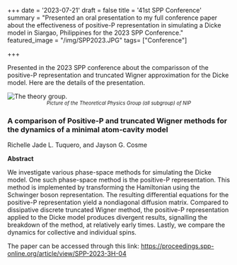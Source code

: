 +++
date = '2023-07-21'
draft = false
title = '41st SPP Conference'
summary = "Presented an oral presentation to my full conference paper about the effectiveness of positive-P representation in simulating a Dicke model in Siargao, Philippines for the 2023 SPP Conference."
featured_image = "/img/SPP2023.JPG"
tags= ["Conference"]

+++

Presented in the 2023 SPP conference about the comparisson of the positive-P representation and truncated Wigner approximation for the Dicke model. Here are the details of the presentation.

<img src="/img/SPP2023.JPG" alt="The theory group." style="display: block; margin-left: auto; margin-right: auto; margin-bottom: 0;">
<span style="font-size: 0.8em; font-style: italic; display: block; margin-top: 0; text-align: center;">Picture of the Theoretical Physics Group (all subgroup) of NIP</span>


### A comparison of Positive-P and truncated Wigner methods for the dynamics of a minimal atom-cavity model
Richelle Jade L. Tuquero, and Jayson G. Cosme


<b>Abstract</b>

We investigate various phase-space methods for simulating the Dicke model. One such phase-space method is the positive-P representation. This method is implemented by transforming the Hamiltonian using the Schwinger boson representation. The resulting differential equations for the positive-P representation yield a nondiagonal diffusion matrix. Compared to dissipative discrete truncated Wigner method, the positive-P representation applied to the Dicke model produces divergent results, signalling the breakdown of the method, at relatively early times. Lastly, we compare the dynamics for collective and individual spins.


The paper can be accessed through this link: <a href="https://proceedings.spp-online.org/article/view/SPP-2023-3H-04" target="_blank">https://proceedings.spp-online.org/article/view/SPP-2023-3H-04</a> 

